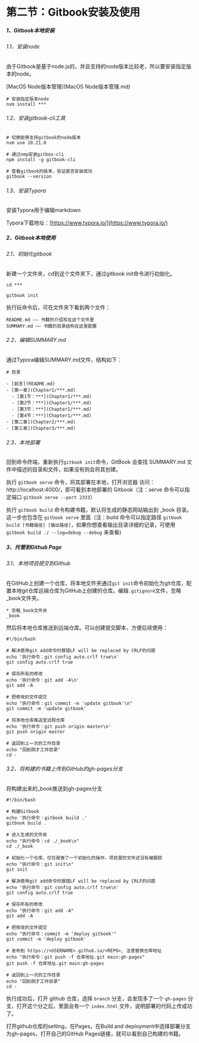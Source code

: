 # 第二节：Gitbook安装及使用

##### 1、Gitbook本地安装

###### 1.1、安装node

由于Gitbook是基于node.js的，并且支持的node版本比较老，所以要安装指定版本的node。

[MacOS Node版本管理](MacOS Node版本管理.md)

```shell
# 安装指定版本node
nvm install ***
```

###### 1.2、安装gitbook-cli工具

```shell
# 切换能够支持gitbook的node版本
nvm use 10.21.0

# 通过nmp安装gitboo-cli
npm install -g gitbook-cli

# 查看gitbook的版本，验证是否安装成功
gitbook --version
```

###### 1.3、安装Typora

安装Typora用于编辑markdown

Typora下载地址：[https://www.typora.io/](https://www.typora.io/)

##### 2、Gitbook本地使用

###### 2.1、初始化gitbook

新建一个文件夹，cd到这个文件夹下，通过gitbook init命令进行初始化。

```shell
cd ***

gitbook init
```

执行玩命令后，可在文件夹下看到两个文件：

```text
README.md —— 书籍的介绍写在这个文件里
SUMMARY.md —— 书籍的目录结构在这里配置
```

###### 2.2、编辑SUMMARY.md

通过Typora编辑SUMMARY.md文件，结构如下：

```text
# 目录

- [前言](README.md)
- [第一章](Chapter1/***.md)
  - [第1节：***](Chapter1/***.md)
  - [第2节：***](Chapter1/***.md)
  - [第3节：***](Chapter1/***.md)
  - [第4节：***](Chapter1/***.md)
- [第二章](Chapter2/***.md)
- [第三章](Chapter3/***.md)
```

###### 2.3、本地部署

回到命令终端，重新执行`gitbook init`命令，GitBook 会查找 SUMMARY.md 文件中描述的目录和文件，如果没有则会将其创建。

执行 `gitbook serve` 命令，将其部署在本地，打开浏览器 访问：http://localhost:4000/，即可看到本地部署的 Gitbook（注：serve 命令可以指定端口 `gitbook serve --port 2333`） 

执行 `gitbook build` 命令构建书籍，默认将生成的静态网站输出到 _book 目录。这一步也包含在 `gitbook serve` 里面（注：build 命令可以指定路径 `gitbook build [书籍路径] [输出路径]`，如果你想查看输出目录详细的记录，可使用 `gitbook build ./ --log=debug --debug` 来查看)

##### 3、托管到Github Page

###### 3.1、本地项目提交到Github

在GitHub上创建一个仓库，将本地文件夹通过`git init`命令初始化为git仓库，配置本地git仓库远端仓库为GitHub上创建的仓库。编辑`.gitignore`文件，忽略_book文件夹。

```text
* 忽略_book文件夹
_book
```

然后将本地仓库推送到远端仓库。可以创建提交脚本，方便后续使用：

```shell
#!/bin/bash

# 解决使用git add命令时报错LF will be replaced by CRLF的问题
echo '执行命令：git config auto.crlf true\n'
git config auto.crlf true

# 保存所有的修改
echo '执行命令：git add -A\n'
git add -A

# 把修改的文件提交
echo "执行命令：git commit -m 'update gitbook'\n"
git commit -m 'update gitbook'

# 将本地仓库推送至远程仓库
echo '执行命令：git push origin master\n'
git push origin master

# 返回到上一次的工作目录
echo "回到刚才工作目录"
cd -
```

###### 3.2、将构建的书籍上传到GitHub的gh-pages分支

将构建出来的_book推送到gh-pages分支

```shell
#!/bin/bash

# 构建Gitbook
echo '执行命令：gitbook build .'
gitbook build .

# 进入生成的文件夹
echo "执行命令：cd ./_book\n"
cd ./_book

# 初始化一个仓库，仅仅是做了一个初始化的操作，项目里的文件还没有被跟踪
echo "执行命令：git init\n"
git init

# 解决使用git add命令时报错LF will be replaced by CRLF的问题
echo '执行命令：git config auto.crlf true\n'
git config auto.crlf true

# 保存所有的修改
echo "执行命令：git add -A"
git add -A

# 把修改的文件提交
echo "执行命令：commit -m 'deploy gitbook'"
git commit -m 'deploy gitbook'

# 发布到 https://<USERNAME>.github.io/<REPO>, 注意替换仓库地址
echo "执行命令：git push -f 仓库地址.git main:gh-pages"
git push -f 仓库地址.git main:gh-pages

# 返回到上一次的工作目录
echo "回到刚才工作目录"
cd -
```

执行成功后，打开 github 仓库，选择 `branch` 分支，会发现多了一个 `gh-pages` 分支，打开这个分之后，里面会有一个 `index.html` 文件，说明部署的代码上传成功了。

打开github仓库的setting，在Pages，在Build and deployment中选择部署分支为gh-pages，打开自己的GitHub Pages链接，就可以看到自己构建的书籍。
